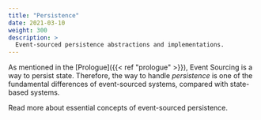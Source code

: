 ```yaml
---
title: "Persistence"
date: 2021-03-10
weight: 300
description: >
  Event-sourced persistence abstractions and implementations.
---
```


As mentioned in the [Prologue]({{< ref "prologue" >}}), Event Sourcing is a way to persist state. Therefore, the way to handle _persistence_ is one of the fundamental differences of event-sourced systems, compared with state-based systems.

Read more about essential concepts of event-sourced persistence.
